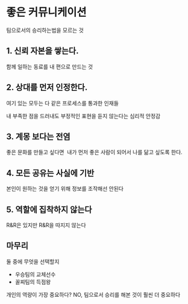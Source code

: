# 좋은 커뮤니케이션

팀으로서의 승리하는법을 모르는 것


## 1. 신뢰 자본을 쌓는다.

함께 일하는 동료를 
내 편으로 만드는 것

## 2. 상대를 먼저 인정한다.

여기 있는 모두는
다 같은 프로세스를 통과한 
인재들

내 부족한 점을 드러내도
부정적인 표현을 듣지 않는다는 
심리적 안정감

## 3. 계몽 보다는 전염

좋은 문화를 만들고 싶다면 
내가 먼저 좋은 사람이 되어서 
나를 닮고 싶도록 한다.

## 4. 모든 공유는 사실에 기반

본인이 원하는 것을 얻기 위해
정보를 조작해선 안된다

## 5. 역할에 집착하지 않는다

R&R은 있지만
R&R을 따지지 않는다

## 마무리
둘 중에 무엇을 선택할지
- 우승팀의 교체선수
- 꼴찌팀의 득점왕

개인의 역량이 가장 중요하다?
NO, 팀으로서 승리를 
해본 것이 훨씬 더 중요하다